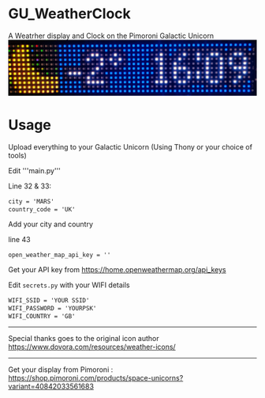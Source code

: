 # GU_WeatherClock
A Weatrher display and Clock on the Pimoroni Galactic Unicorn
![Example](IMG_20231202_161041-EDIT.jpg)

# Usage
Upload everything to your Galactic Unicorn (Using Thony or your choice of tools)

Edit '''main.py'''

Line 32 & 33:
```
city = 'MARS'
country_code = 'UK'
```
Add your city and country

line 43
```
open_weather_map_api_key = ''
```

Get your API key from 
https://home.openweathermap.org/api_keys

Edit ```secrets.py``` with your WIFI details

```
WIFI_SSID = 'YOUR SSID'
WIFI_PASSWORD = 'YOURPSK'
WIFI_COUNTRY = 'GB'
```

---
Special thanks goes to the original icon author
https://www.dovora.com/resources/weather-icons/

---
Get your display from Pimoroni : https://shop.pimoroni.com/products/space-unicorns?variant=40842033561683 
